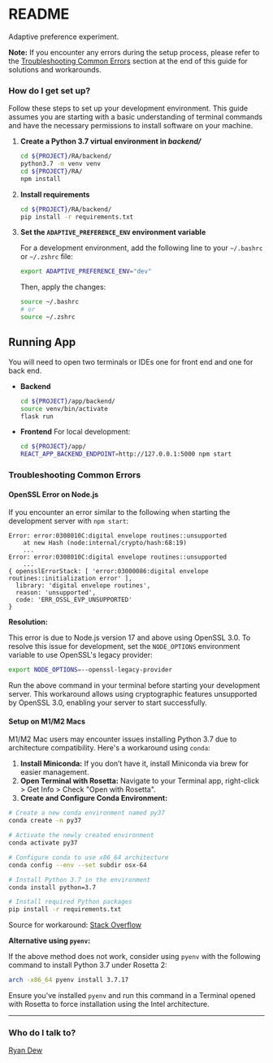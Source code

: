 # README

Adaptive preference experiment.

**Note:** If you encounter any errors during the setup process, please refer to the [Troubleshooting Common Errors](#troubleshooting-common-errors) section at the end of this guide for solutions and workarounds.

### How do I get set up?

Follow these steps to set up your development environment. This guide assumes you are starting with a basic understanding of terminal commands and have the necessary permissions to install software on your machine.

1. **Create a Python 3.7 virtual environment in _backend/_**

   ```bash
   cd ${PROJECT}/RA/backend/
   python3.7 -m venv venv
   cd ${PROJECT}/RA/
   npm install
   ```

2. **Install requirements**

   ```bash
   cd ${PROJECT}/RA/backend/
   pip install -r requirements.txt
   ```

3. **Set the `ADAPTIVE_PREFERENCE_ENV` environment variable**

   For a development environment, add the following line to your `~/.bashrc` or `~/.zshrc` file:

   ```bash
   export ADAPTIVE_PREFERENCE_ENV="dev"
   ```

   Then, apply the changes:

   ```bash
   source ~/.bashrc
   # or
   source ~/.zshrc
   ```

## Running App

You will need to open two terminals or IDEs one for front end and one for back end.

- **Backend**

  ```bash
  cd ${PROJECT}/app/backend/
  source venv/bin/activate
  flask run
  ```

- **Frontend**
  For local development:

  ```bash
  cd ${PROJECT}/app/
  REACT_APP_BACKEND_ENDPOINT=http://127.0.0.1:5000 npm start
  ```

### Troubleshooting Common Errors

#### OpenSSL Error on Node.js

If you encounter an error similar to the following when starting the development server with `npm start`:

```
Error: error:0308010C:digital envelope routines::unsupported
    at new Hash (node:internal/crypto/hash:68:19)
    ...
Error: error:0308010C:digital envelope routines::unsupported
    ...
{ opensslErrorStack: [ 'error:03000086:digital envelope routines::initialization error' ],
  library: 'digital envelope routines',
  reason: 'unsupported',
  code: 'ERR_OSSL_EVP_UNSUPPORTED'
}
```

**Resolution:**

This error is due to Node.js version 17 and above using OpenSSL 3.0. To resolve this issue for development, set the `NODE_OPTIONS` environment variable to use OpenSSL's legacy provider:

```bash
export NODE_OPTIONS=--openssl-legacy-provider
```

Run the above command in your terminal before starting your development server. This workaround allows using cryptographic features unsupported by OpenSSL 3.0, enabling your server to start successfully.

#### Setup on M1/M2 Macs

M1/M2 Mac users may encounter issues installing Python 3.7 due to architecture compatibility. Here's a workaround using `conda`:

1. **Install Miniconda:** If you don’t have it, install Miniconda via brew for easier management.
2. **Open Terminal with Rosetta:** Navigate to your Terminal app, right-click > Get Info > Check "Open with Rosetta".
3. **Create and Configure Conda Environment:**

```bash
# Create a new conda environment named py37
conda create -n py37

# Activate the newly created environment
conda activate py37

# Configure conda to use x86_64 architecture
conda config --env --set subdir osx-64

# Install Python 3.7 in the environment
conda install python=3.7

# Install required Python packages
pip install -r requirements.txt
```

Source for workaround: [Stack Overflow](https://stackoverflow.com/questions/70205633/cannot-install-python-3-7-on-osx-arm64)

**Alternative using `pyenv`:**

If the above method does not work, consider using `pyenv` with the following command to install Python 3.7 under Rosetta 2:

```bash
arch -x86_64 pyenv install 3.7.17
```

Ensure you've installed `pyenv` and run this command in a Terminal opened with Rosetta to force installation using the Intel architecture.

---

### Who do I talk to?

[Ryan Dew](mailto:ryandew@wharton.upenn.edu)
